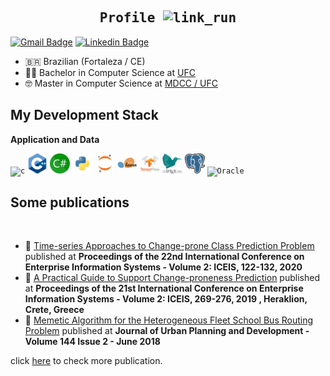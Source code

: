 <!---

- 👋 Hi, I’m @csmelo88
- 👀 I’m interested in ...
- 🌱 I’m currently learning ...
- 💞️ I’m looking to collaborate on ...
- 📫 How to reach me ...

<!---
csmelo88/csmelo88 is a ✨ special ✨ repository because its `README.md` (this file) appears on your GitHub profile.
You can click the Preview link to take a look at your changes.
--->

<h2 align="center" style="font-family: Consolas, monospace;">
	Profile <img width="30" src="https://emojis.slackmojis.com/emojis/images/1536960133/4669/link_run.gif?1536960133" alt="link_run" />
</h2>

[![Gmail Badge](https://img.shields.io/badge/-Gmail-c14438?style=flat-square&logo=Gmail&logoColor=white&link=mailto:cristmelo88@gmail.com)](mailto:cristmelo88@gmail.com)
[![Linkedin Badge](https://img.shields.io/badge/-LinkedIn-blue?style=flat-square&logo=Linkedin&logoColor=white&link=https://www.linkedin.com/in/csmelo88/)](https://www.linkedin.com/in/csmelo88/)


- :brazil: Brazilian (Fortaleza / CE)
- :man_student: Bachelor in Computer Science at [UFC](https://www.ufc.br/)
- :nerd_face: Master in Computer Science at [MDCC / UFC](http://mdcc.ufc.br/)

## My Development Stack

**Application and Data**

<code><img height="32" src="https://cdn.iconscout.com/icon/free/png-512/c-programming-569564.png" alt="c"/></code>
<code><img height="32" src="https://raw.githubusercontent.com/github/explore/80688e429a7d4ef2fca1e82350fe8e3517d3494d/topics/cpp/cpp.png"></code>
<code><img height="32" src="https://raw.githubusercontent.com/github/explore/80688e429a7d4ef2fca1e82350fe8e3517d3494d/topics/csharp/csharp.png" alt="c#"/></code>
<code><img height="32" src="https://raw.githubusercontent.com/github/explore/80688e429a7d4ef2fca1e82350fe8e3517d3494d/topics/python/python.png" alt="Python"/></code>
<code><img height="32" src="https://raw.githubusercontent.com/github/explore/80688e429a7d4ef2fca1e82350fe8e3517d3494d/topics/jupyter-notebook/jupyter-notebook.png" alt="Jupyter Notebook"/></code>
<code><img height="32" src="https://raw.githubusercontent.com/github/explore/80688e429a7d4ef2fca1e82350fe8e3517d3494d/topics/scikit-learn/scikit-learn.png" alt="Scikit Learn"/></code>
<code><img height="32" src="https://raw.githubusercontent.com/github/explore/80688e429a7d4ef2fca1e82350fe8e3517d3494d/topics/tensorflow/tensorflow.png" alt="Tensorflow"/></code>
<code><img height="32" src="https://raw.githubusercontent.com/github/explore/80688e429a7d4ef2fca1e82350fe8e3517d3494d/topics/latex/latex.png" alt="LaTeX"/></code>
<code><img height="32" src="https://raw.githubusercontent.com/github/explore/80688e429a7d4ef2fca1e82350fe8e3517d3494d/topics/postgresql/postgresql.png" alt="PostegreSQL"/></code>
<code><img height="10" src="https://cdn.worldvectorlogo.com/logos/oracle-6.svg" alt="Oracle"/></code>


## Some publications

<br/>

- 📖 [Time-series Approaches to Change-prone Class Prediction Problem](https://www.scitepress.org/Link.aspx?doi=10.5220/0009397101220132) published at **Proceedings of the 22nd International Conference on Enterprise Information Systems - Volume 2: ICEIS, 122-132, 2020**
- 📖 [A Practical Guide to Support Change-proneness Prediction](https://www.scitepress.org/Link.aspx?doi=10.5220/0007727702690276) published at **Proceedings of the 21st International Conference on Enterprise Information Systems - Volume 2: ICEIS, 269-276, 2019 , Heraklion, Crete, Greece**
- 📖 [Memetic Algorithm for the Heterogeneous Fleet School Bus Routing Problem](https://ascelibrary.org/doi/10.1061/%28ASCE%29UP.1943-5444.0000454) published at **Journal of Urban Planning and Development - Volume 144 Issue 2 - June 2018**

click [here](http://lattes.cnpq.br/1391230785278233) to check more publication. 


<br/>
